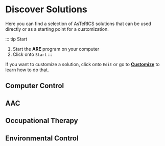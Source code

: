 # Discover Solutions

Here you can find a selection of AsTeRICS solutions that can be used directly or as a starting point for a customization.

::: tip Start
1. Start the **ARE** program on your computer
2. Click onto `Start`
:::

If you want to customize a solution, click onto `Edit` or go to [**Customize**](/help/) to learn how to do that.


## Computer Control

<TileGroup>
<ModelTile target="http://asterics.github.io/AsTeRICS/webapps/startpage/#submenuSolutionDemos:asterics-camerainput-cameramouse" v-bind:buttons='[{ href: "", text: "Start" }, { href: "", text: "Settings" },{ href: "", text: "Edit" }]' title="Camera Mouse (Configurable)" image-url="/img/keyboard press key.png" shortDesc="Mouse control according to your head movements with configurable settings." v-bind:tags='[{ href: "#", text: "webcam" }]'></ModelTile>
<ModelTile target="http://asterics.github.io/AsTeRICS/webapps/startpage/#submenuSolutionDemos:asterics-camerainput-eyecontrol" v-bind:buttons='[{ href: "", text: "Start" }, { href: "", text: "Settings" },{ href: "", text: "Edit" }]' title="Eye Tracking (Configurable)" image-url="/img/keyboard press key.png" shortDesc="Mouse control by eye tracking with configurable settings." v-bind:tags='[{ href: "https://gaming.tobii.com/product/tobii-eye-tracker-4c/", text: "eye-tracker" }]'></ModelTile>
<ModelTile title="EMG-controlled Scanning" image-url="/img/keyboard press key.png" shortDesc="Provides mouse control using 1 EMG signal with muscle contraction."></ModelTile>
</TileGroup>

## AAC

<TileGroup>
<ModelTile target="https://asterics.github.io/AsTeRICS-Grid/package/static/#grid/grid-data-1539356163042-54?date=1551382911842" title="Basic AAC Grid" image-url="/img/keyboard press key.png" shortDesc="Basic communication and simple keyboard with speech synthesis."></ModelTile>
</TileGroup>

## Occupational Therapy

<ModelTile title="Sounds by Head Movement" image-url="/img/keyboard press key.png" shortDesc="Creates sounds according to head movement."></ModelTile>

## Environmental Control

<ModelTile title="TV control (Infrared)" image-url="/img/keyboard press key.png" shortDesc="Remote controlls TV with IrTrans infrared sender."></ModelTile>